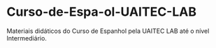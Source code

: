 # Curso-de-Espa-ol-UAITEC-LAB
Materiais didáticos do Curso de Espanhol pela UAITEC LAB até o nível Intermediário.
